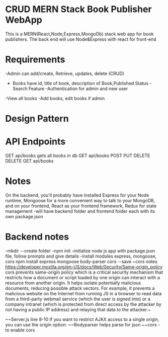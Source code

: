 # CRUD MERN Stack Book Publisher WebApp
 This is a MERN(React,Node,Express,MongoDb) stack web app for book publishers. The back end will use Node&Express with react for front-end

# Requirements
-Admin can add/create, Retrieve, updates, delete (CRUD)
- Books have id, title of book, description of Book,Published Status
-Search Feature
-Authentication for admin and new user

-View all books
-Add books, edit books if admin

# Design Pattern


# API Endpoints
GET   api/books  gets all books in db
GET   api/books
POST
PUT
DELETE
DELETE
GET      api/books


# Notes 
On the backend, you'll probably have installed Express for your Node runtime, Mongoose for a more convenient way to talk to your MongoDB, and on your frontend, React as your frontend framework, Redux for state management 
 -will have backend folder and frontend folder each with its own package.json
# Backend notes
-mkdir <folder name> --create folder
-npm init  -initialize node js app with package.json file, follow prompts and give details
-install modules express, mongoose, cors
npm install express mongoose body-parser cors --save
 ~cors notes https://developer.mozilla.org/en-US/docs/Web/Security/Same-origin_policy  cors prevents same-origin policy which is a critical security mechanism that restricts how a document or script loaded by one origin can interact with a resource from another origin.
 It helps isolate potentially malicious documents, reducing possible attack vectors. For example, it prevents a malicious website on the Internet from running JS in a browser to read data from a third-party webmail service (which the user is signed into) or a company intranet (which is protected from direct access by the attacker by not having a public IP address) and relaying that data to the attacker.~

 ~~Server.js line 8-10 If you want to restrict AJAX access to a single origin, you can use the origin option:
 ~~Bodyparser helps parse for json
 ~~cors - to enable cors